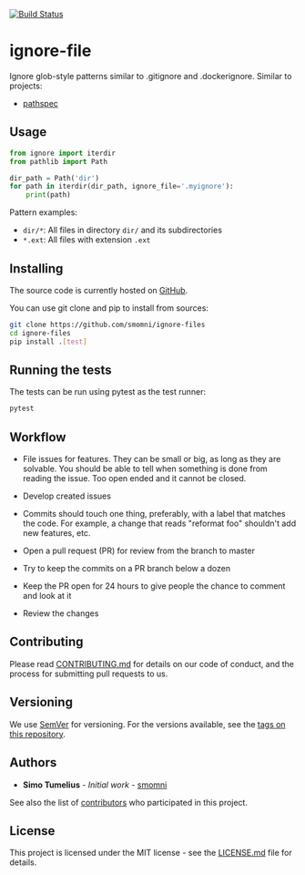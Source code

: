 [![Build Status](https://travis-ci.org/smomni/ignore-file.svg?branch=master)](https://travis-ci.org/smomni/ignore-file)

# ignore-file

Ignore glob-style patterns similar to .gitignore and .dockerignore. Similar to projects:

* [pathspec](https://pypi.org/project/pathspec/)

## Usage

```python
from ignore import iterdir
from pathlib import Path

dir_path = Path('dir')
for path in iterdir(dir_path, ignore_file='.myignore'):
    print(path)
```

Pattern examples:

* `dir/*`: All files in directory `dir/` and its subdirectories
* `*.ext`: All files with extension `.ext`

## Installing

The source code is currently hosted on [GitHub](https://github.com/smomni/ignore-files).

You can use git clone and pip to install from sources:

```bash
git clone https://github.com/smomni/ignore-files
cd ignore-files
pip install .[test]
```

## Running the tests

The tests can be run using pytest as the test runner:

```bash
pytest
```


## Workflow

* File issues for features. They can be small or big, as long as they are solvable. You should be able to tell when something is done from reading the issue. Too open ended and it cannot be closed.

* Develop created issues

* Commits should touch one thing, preferably, with a label that matches the code. For example, a change that reads "reformat foo" shouldn't add new features, etc.

* Open a pull request (PR) for review from the branch to master

* Try to keep the commits on a PR branch below a dozen

* Keep the PR open for 24 hours to give people the chance to comment and look at it

* Review the changes

## Contributing

Please read [CONTRIBUTING.md](CONTRIBUTING.md) for details on our code of conduct, and the process for submitting pull requests to us.

## Versioning

We use [SemVer](http://semver.org/) for versioning. For the versions available, see the [tags on this repository](https://github.com/smomni/ignore-files/tags). 

## Authors

* **Simo Tumelius** - *Initial work* - [smomni](https://github.com/smomni)

See also the list of [contributors](https://github.com/smomni/ignore-files/contributors) who participated in this project.

## License

This project is licensed under the MIT license - see the [LICENSE.md](LICENSE.md) file for details.